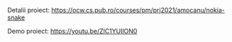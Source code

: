 Detalii proiect:
https://ocw.cs.pub.ro/courses/pm/prj2021/amocanu/nokia-snake

Demo proiect:
https://youtu.be/ZlC1YUIlON0
